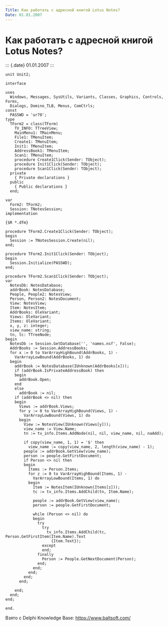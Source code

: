 ```yaml
---
Title: Как работать с адресной книгой Lotus Notes?
Date: 01.01.2007
---
```



Как работать с адресной книгой Lotus Notes?
===========================================

::: {.date}
01.01.2007
:::

    unit Unit2;
     
    interface
     
    uses
      Windows, Messages, SysUtils, Variants, Classes, Graphics, Controls, Forms,
      Dialogs, Domino_TLB, Menus, ComCtrls;
    const
      PASSWD = 'ur70';
    type
      TForm2 = class(TForm)
        TV_INFO: TTreeView;
        MainMenu1: TMainMenu;
        File1: TMenuItem;
        Create1: TMenuItem;
        Init1: TMenuItem;
        AddressBook1: TMenuItem;
        Scan1: TMenuItem;
        procedure Create1Click(Sender: TObject);
        procedure Init1Click(Sender: TObject);
        procedure Scan1Click(Sender: TObject);
      private
        { Private declarations }
      public
        { Public declarations }
      end;
     
    var
      Form2: TForm2;
      Session: TNotesSession;
    implementation
     
    {$R *.dfm}
     
    procedure TForm2.Create1Click(Sender: TObject);
    begin
      Session := TNotesSession.Create(nil);
    end;
     
    procedure TForm2.Init1Click(Sender: TObject);
    begin
      Session.Initialize(PASSWD);
    end;
     
    procedure TForm2.Scan1Click(Sender: TObject);
    var
      NotesDb: NotesDatabase;
      addrBook: NotesDatabase;
      People, People2: NotesView;
      Person, Person2: NotesDocument;
      View: NotesView;
      Item: NotesItem;
      AddrBooks: OleVariant;
      Views: OleVariant;
      Items: OleVariant;
      x, y, z: integer;
      view_name: string;
      tn, tc: TTreeNode;
    begin
      NotesDb := Session.GetDatabase('', 'names.nsf', False);
      AddrBooks := Session.AddressBooks;
      for x := 0 to VarArrayHighBound(AddrBooks, 1) -
        VarArrayLowBound(AddrBooks, 1) do
      begin
        addrBook := NotesDatabase(IUnknown(AddrBooks[x]));
        if (addrBook.IsPrivateAddressBook) then
        begin
          addrBook.Open;
        end
        else
          addrBook := nil;
        if (addrBook <> nil) then
        begin
          Views := addrBook.Views;
          for y := 0 to VarArrayHighBound(Views, 1) -
            VarArrayLowBound(Views, 1) do
          begin
            View := NotesView(IUnknown(Views[y]));
            view_name := View.Name;
            tn := tv_info.Items.AddNode(nil, nil, view_name, nil, naAdd);
     
            if copy(view_name, 1, 1) = '$' then
              view_name := copy(view_name, 2, length(view_name) - 1);
            people := addrBook.GetView(view_name);
            person := people.GetFirstDocument;
            if Person <> nil then
            begin
              Items := Person.Items;
              for z := 0 to VarArrayHighBound(Items, 1) -
                VarArrayLowBound(Items, 1) do
              begin
                Item := NotesItem(IUnknown(Items[z]));
                tc := tv_info.Items.AddChild(tn, Item.Name);
     
                people := addrBook.GetView(view_name);
                person := people.GetFirstDocument;
     
                while (Person <> nil) do
                begin
                  try
                    try
                      tv_info.Items.AddChild(tc, Person.GetFirstItem(Item.Name).Text
                        {Item.Text});
                    except
                    end;
                  finally
                    Person := People.GetNextDocument(Person);
                  end;
                end;
              end;
            end;
          end;
     
        end;
      end;
    end;
     
    end.

Взято с Delphi Knowledge Base: <https://www.baltsoft.com/>
